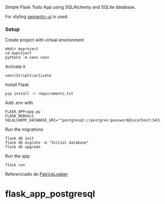 Simple Flask Todo App using SQLAlchemy and SQLite database.

For styling [semantic-ui](https://semantic-ui.com/) is used.

### Setup

Create project with virtual environment

```console
mkdir myproject
cd myproject
python3 -m venv venv
```

Activate it

```console
venv\Scripts\activate
```

Install Flask

```console
pip install -r requirements.txt
```

Add .env with

```console
FLASK_APP=app.py
FLASK_DEBUG=1
SQLALCHEMY_DATABASE_URI=""postgresql://postgres:password@localhost:5432/flask""
```

Run the migrations

```console
flask db init
flask db migrate -m "Initial database"
flask db upgrade
```

Run the app

```console
flask run
```

Referenciado de [PatrickLoeber](https://github.com/patrickloeber/flask-todo)
# flask_app_postgresql
